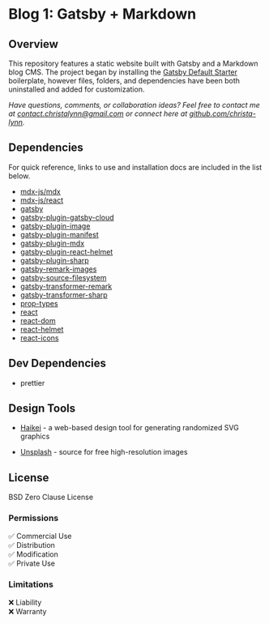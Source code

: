 # Blog 1: Gatsby + Markdown

## Overview

This repository features a static website built with Gatsby and a Markdown blog CMS. The project began by installing the [Gatsby Default Starter](https://www.gatsbyjs.com/starters/gatsbyjs/gatsby-starter-default) boilerplate, however files, folders, and dependencies have been both uninstalled and added for customization.

_Have questions, comments, or collaboration ideas? Feel free to contact me at contact.christalynn@gmail.com or connect here at [github.com/christa-lynn](https://github.com/christa-lynn)._

## Dependencies

For quick reference, links to use and installation docs are included in the list below.

* [mdx-js/mdx](https://www.gatsbyjs.com/plugins/gatsby-plugin-mdx/)
* [mdx-js/react](https://www.gatsbyjs.com/plugins/gatsby-plugin-mdx/)
* [gatsby](https://www.gatsbyjs.com/)
* [gatsby-plugin-gatsby-cloud](https://www.gatsbyjs.com/plugins/gatsby-plugin-gatsby-cloud/)
* [gatsby-plugin-image](https://www.gatsbyjs.com/plugins/gatsby-plugin-image/)
* [gatsby-plugin-manifest](https://www.gatsbyjs.com/plugins/gatsby-plugin-manifest/)
* [gatsby-plugin-mdx](https://www.gatsbyjs.com/plugins/gatsby-plugin-mdx/)
* [gatsby-plugin-react-helmet](https://www.gatsbyjs.com/plugins/gatsby-plugin-react-helmet/)
* [gatsby-plugin-sharp](https://www.gatsbyjs.com/plugins/gatsby-plugin-sharp/)
* [gatsby-remark-images](https://www.gatsbyjs.com/plugins/gatsby-remark-images/)
* [gatsby-source-filesystem](https://www.gatsbyjs.com/plugins/gatsby-source-filesystem/)
* [gatsby-transformer-remark](https://www.gatsbyjs.com/plugins/gatsby-transformer-remark/)
* [gatsby-transformer-sharp](https://www.gatsbyjs.com/plugins/gatsby-transformer-sharp/)
* [prop-types](https://www.npmjs.com/package/prop-types)
* [react](https://www.npmjs.com/package/react)
* [react-dom](https://www.npmjs.com/package/react-dom)
* [react-helmet](https://www.npmjs.com/package/react-helmet)
* [react-icons](https://react-icons.github.io/react-icons/)

## Dev Dependencies

* prettier

## Design Tools

* [Haikei](https://app.haikei.app) - a web-based design tool for generating randomized SVG graphics

* [Unsplash](https://unsplash.com) - source for free high-resolution images


## License

BSD Zero Clause License

### Permissions
:white_check_mark: Commercial Use  
:white_check_mark: Distribution  
:white_check_mark: Modification  
:white_check_mark: Private Use

### Limitations
:x: Liability  
:x: Warranty
